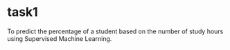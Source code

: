 # task1
To predict the percentage of a student based on the number of study hours using Supervised Machine Learning.
